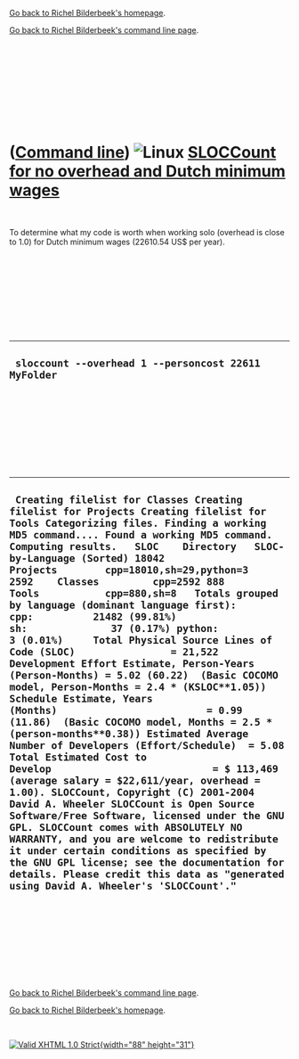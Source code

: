 [Go back to Richel Bilderbeek's homepage](index.htm).

[Go back to Richel Bilderbeek's command line page](Cl.htm).

 

 

 

 

 

([Command line](Cl.htm)) ![Linux](PicLinux.png) [SLOCCount for no overhead and Dutch minimum wages](ClSLOCCount.htm)
====================================================================================================================

 

To determine what my code is worth when working solo (overhead is close
to 1.0) for Dutch minimum wages (22610.54 US\$ per year).

 

 

 

 

 

  -------------------------------------------------------
  ` sloccount --overhead 1 --personcost 22611 MyFolder`
  -------------------------------------------------------

 

 

 

 

 

  --------------------------------------------------------------------------------------------------------------------------------------------------------------------------------------------------------------------------------------------------------------------------------------------------------------------------------------------------------------------------------------------------------------------------------------------------------------------------------------------------------------------------------------------------------------------------------------------------------------------------------------------------------------------------------------------------------------------------------------------------------------------------------------------------------------------------------------------------------------------------------------------------------------------------------------------------------------------------------------------------------------------------------------------------------------------------------------------------------------------------------------------------------------------------------------------------------------------------------------------------------------------------------------------------------------------------------------------------------------------------------------------------------------------------------------------------------------------
  ` Creating filelist for Classes Creating filelist for Projects Creating filelist for Tools Categorizing files. Finding a working MD5 command.... Found a working MD5 command. Computing results.   SLOC    Directory   SLOC-by-Language (Sorted) 18042   Projects        cpp=18010,sh=29,python=3 2592    Classes         cpp=2592 888     Tools           cpp=880,sh=8   Totals grouped by language (dominant language first): cpp:          21482 (99.81%) sh:              37 (0.17%) python:           3 (0.01%)     Total Physical Source Lines of Code (SLOC)                = 21,522 Development Effort Estimate, Person-Years (Person-Months) = 5.02 (60.22)  (Basic COCOMO model, Person-Months = 2.4 * (KSLOC**1.05)) Schedule Estimate, Years (Months)                         = 0.99 (11.86)  (Basic COCOMO model, Months = 2.5 * (person-months**0.38)) Estimated Average Number of Developers (Effort/Schedule)  = 5.08 Total Estimated Cost to Develop                           = $ 113,469  (average salary = $22,611/year, overhead = 1.00). SLOCCount, Copyright (C) 2001-2004 David A. Wheeler SLOCCount is Open Source Software/Free Software, licensed under the GNU GPL. SLOCCount comes with ABSOLUTELY NO WARRANTY, and you are welcome to redistribute it under certain conditions as specified by the GNU GPL license; see the documentation for details. Please credit this data as "generated using David A. Wheeler's 'SLOCCount'."`
  --------------------------------------------------------------------------------------------------------------------------------------------------------------------------------------------------------------------------------------------------------------------------------------------------------------------------------------------------------------------------------------------------------------------------------------------------------------------------------------------------------------------------------------------------------------------------------------------------------------------------------------------------------------------------------------------------------------------------------------------------------------------------------------------------------------------------------------------------------------------------------------------------------------------------------------------------------------------------------------------------------------------------------------------------------------------------------------------------------------------------------------------------------------------------------------------------------------------------------------------------------------------------------------------------------------------------------------------------------------------------------------------------------------------------------------------------------------------

 

 

 

 

 

[Go back to Richel Bilderbeek's command line page](Cl.htm).

[Go back to Richel Bilderbeek's homepage](index.htm).

 

[![Valid XHTML 1.0 Strict](valid-xhtml10.png){width="88"
height="31"}](http://validator.w3.org/check?uri=referer)
